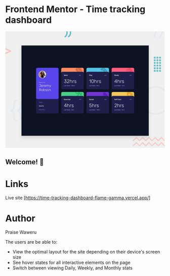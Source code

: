 # Frontend Mentor - Time tracking dashboard

![Design preview for the Time tracking dashboard coding challenge](./design/desktop-preview.jpg)

## Welcome! 👋

# Links
Live site [https://time-tracking-dashboard-flame-gamma.vercel.app/]

# Author
Praise Waweru

The users are be able to:

- View the optimal layout for the site depending on their device's screen size
- See hover states for all interactive elements on the page
- Switch between viewing Daily, Weekly, and Monthly stats

